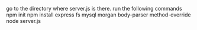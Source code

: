 go to the directory where server.js is there.
run the following commands
npm init
npm install express fs mysql morgan body-parser method-override
node server.js
